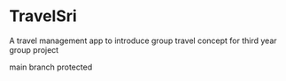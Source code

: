# TravelSri
A travel management app to introduce group travel concept for third year group project

main branch protected